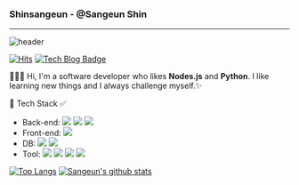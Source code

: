### Shinsangeun - @Sangeun Shin
---
![header](https://capsule-render.vercel.app/api?text=✨기록하며%20성장하기✨&fontSize=30&fontColor=F3E2A9&rotate=-0&animation=twinkling&color=364765)


[![Hits](https://hits.seeyoufarm.com/api/count/incr/badge.svg?url=https%3A%2F%2Fgithub.com%2Fshinsangeun&count_bg=%2379C83D&title_bg=%23555555&icon=&icon_color=%23E7E7E7&title=hits&edge_flat=false)](https://hits.seeyoufarm.com) 
[![Tech Blog Badge](http://img.shields.io/badge/-Tech%20blog-black?style=flat-square&logo=github&link=https://shinsangeun.github.io/)](https://shinsangeun.github.io/)


👩🏻‍💻 Hi, I'm a software developer who likes **Nodes.js** and **Python**. I like learning new things and I always challenge myself.✨


📁 Tech Stack ✅   
- Back-end: <img src="https://img.shields.io/badge/Node.js-339933?style=flat-square&logo=Node.js&logoColor=white"/> <img src="https://img.shields.io/badge/Javascript-F7DF1E?style=flat-square&logo=Javascript&logoColor=white"/> <img src="https://img.shields.io/badge/Python-3766AB?style=flat-square&logo=Python&logoColor=white"/>
- Front-end: <img src="https://img.shields.io/badge/React-61DAFB?style=flat-square&logo=React&logoColor=white"/>
- DB: <img src="https://img.shields.io/badge/Redis-DC382D?style=flat-square&logo=Redis&logoColor=white"/> <img src="https://img.shields.io/badge/Mysql-000000?style=flat-square&logo=Mysql&logoColor=white"/>
- Tool: <img src="https://img.shields.io/badge/IntelliJIDEA-000000?style=flat-square&logo=IntelliJIDEA&logoColor=white"/> <img src="https://img.shields.io/badge/Git-F05032?style=flat-square&logo=Git&logoColor=white"/> <img src="https://img.shields.io/badge/GitHub-181717?style=flat-square&logo=GitHub&logoColor=white"/> <img src="https://img.shields.io/badge/Jupyter-F37626?style=flat-square&logo=Jupyter&logoColor=white"/>



[![Top Langs](https://github-readme-stats.vercel.app/api/top-langs/?username=shinsangeun)](https://github.com/shinsangeun/shinsangeun) 
[![Sangeun's github stats](https://github-readme-stats.vercel.app/api?username=shinsangeun)](https://github.com/shinsangeun/shinsangeun)
 
